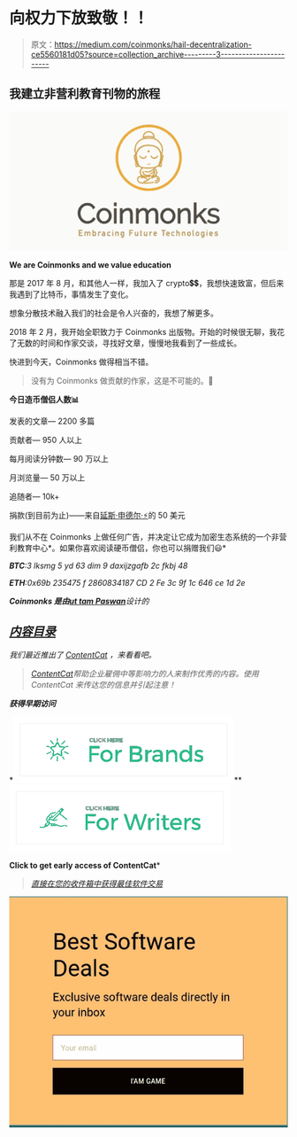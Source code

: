 # 向权力下放致敬！！

> 原文：<https://medium.com/coinmonks/hail-decentralization-ce5560181d05?source=collection_archive---------3----------------------->

## 我建立非营利教育刊物的旅程

![](img/bf5077be8267e5ec2de60909e4b1a7c1.png)

**We are Coinmonks and we value education**

那是 2017 年 8 月，和其他人一样，我加入了 crypto💲💲，我想快速致富，但后来我遇到了比特币，事情发生了变化。

想象分散技术融入我们的社会是令人兴奋的，我想了解更多。

2018 年 2 月，我开始全职致力于 Coinmonks 出版物。开始的时候很无聊，我花了无数的时间和作家交谈，寻找好文章，慢慢地我看到了一些成长。

快进到今天，Coinmonks 做得相当不错。

> 没有为 Coinmonks 做贡献的作家，这是不可能的。🙏

**今日造币僧侣人数📊**

发表的文章— 2200 多篇

贡献者— 950 人以上

每月阅读分钟数— 90 万以上

月浏览量— 50 万以上

追随者— 10k+

捐款(到目前为止)——来自[延斯·申德尔·⚡️](https://medium.com/u/d318fc2f5d3b?source=post_page-----ce5560181d05--------------------------------)的 50 美元

我们从不在 Coinmonks 上做任何广告，并决定让它成为加密生态系统的一个非营利教育中心*。如果你喜欢阅读硬币僧侣，你也可以捐赠我们😃*

***BTC**:3 lksmg 5 yd 63 dim 9 daxijzgafb 2c fkbj 48*

***ETH**:0x69b 235475 f 2860834187 CD 2 Fe 3c 9f 1c 646 ce 1d 2e*

****Coinmonks 是由***[***ut tam Paswan***](https://medium.com/u/6270ff4a645d?source=post_page-----ce5560181d05--------------------------------)设计的*

## *[**内容目录**](/coinmonks/launching-contentcat-46c1672fc8d)*

*我们最近推出了 [ContentCat](https://contentcat.me/) ，来看看吧。*

> *[*ContentCat*](https://contentcat.me/)*帮助企业雇佣中等影响力的人来制作优秀的内容。使用 ContentCat 来传达您的信息并引起注意！**

***获得早期访问***

*[![](img/3ab50dae49e105b6e6e83c8a40f9974c.png)](https://contentcat.me/)**[![](img/b55ea1da52070e3c61124138fd017bae.png)](https://contentcat.me/apply-as-writer/)

**Click to get early access of ContentCat*** 

> *[直接在您的收件箱中获得最佳软件交易](https://coincodecap.com/?utm_source=coinmonks)*

*[![](img/7c0b3dfdcbfea594cc0ae7d4f9bf6fcb.png)](https://coincodecap.com/?utm_source=coinmonks)*